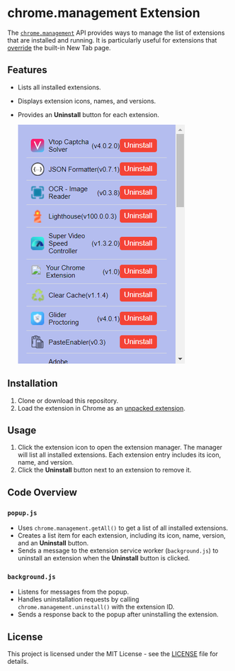 # chrome.management Extension

The [`chrome.management`](https://developer.chrome.com/docs/extensions/reference/api/management) API provides ways to manage the list of extensions that are installed and running. It is particularly useful for extensions that [override](https://developer.chrome.com/extensions/develop/ui/override-chrome-pages) the built-in New Tab page.

## Features

- Lists all installed extensions.
- Displays extension icons, names, and versions.
- Provides an **Uninstall** button for each extension.
  
  ![Screenshot](images/screenshot.png)

## Installation

1. Clone or download this repository.
2. Load the extension in Chrome as an [unpacked extension](https://developer.chrome.com/docs/extensions/mv3/getstarted/development-basics/#load-unpacked).

## Usage

1. Click the extension icon to open the extension manager. The manager will list all installed extensions. Each extension entry includes its icon, name, and version.
2. Click the **Uninstall** button next to an extension to remove it.

## Code Overview

### `popup.js`

- Uses `chrome.management.getAll()` to get a list of all installed extensions.
- Creates a list item for each extension, including its icon, name, version, and an **Uninstall** button.
- Sends a message to the extension service worker (`background.js`) to uninstall an extension when the **Uninstall** button is clicked.

### `background.js`

- Listens for messages from the popup.
- Handles uninstallation requests by calling `chrome.management.uninstall()` with the extension ID.
- Sends a response back to the popup after uninstalling the extension.

## License

This project is licensed under the MIT License - see the [LICENSE](LICENSE) file for details.
